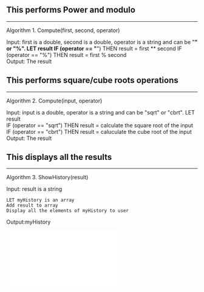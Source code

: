
## This performs Power and modulo 
---
Algorithm 1. Compute(first, second, operator)

Input: first is a double, second is a double, operator is a string and can be "**" or "%".
LET result
    IF (operator == "**") THEN
        result = first ** second
    IF (operator == "%") THEN
        result = first % second   
Output: The result

## This performs  square/cube roots operations 
---
Algorithm 2. Compute(input, operator)

Input: input is a double, operator is a string and can be "sqrt" or "cbrt".
LET result   
    IF (operator == "sqrt") THEN
        result = calculate the square root of the input
    IF (operator == "cbrt") THEN
        result = caluculate the cube root of the input   
Output: The result




## This displays all the results
---

Algorithm 3. ShowHistory(result)

Input: result is a string

    LET myHistory is an array 
    Add result to array
    Display all the elements of myHistory to user
Output:myHistory

<embed src="/flowchart/compute.pdf" type="application/pdf">

